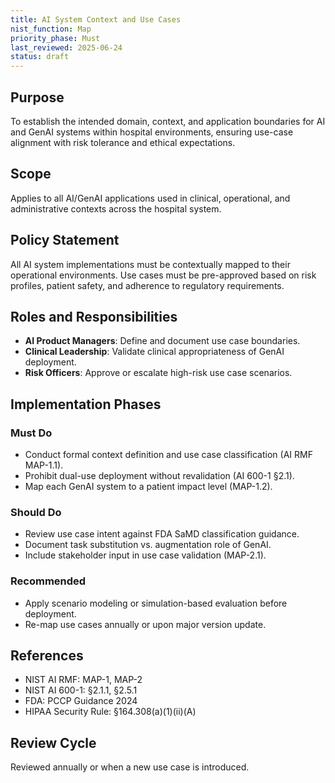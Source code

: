 ```yaml
---
title: AI System Context and Use Cases
nist_function: Map
priority_phase: Must
last_reviewed: 2025-06-24
status: draft
---
```


## Purpose

To establish the intended domain, context, and application boundaries for AI and GenAI systems within hospital environments, ensuring use-case alignment with risk tolerance and ethical expectations.

## Scope

Applies to all AI/GenAI applications used in clinical, operational, and administrative contexts across the hospital system.

## Policy Statement

All AI system implementations must be contextually mapped to their operational environments. Use cases must be pre-approved based on risk profiles, patient safety, and adherence to regulatory requirements.

## Roles and Responsibilities

- **AI Product Managers**: Define and document use case boundaries.
- **Clinical Leadership**: Validate clinical appropriateness of GenAI deployment.
- **Risk Officers**: Approve or escalate high-risk use case scenarios.

## Implementation Phases

### Must Do
- Conduct formal context definition and use case classification (AI RMF MAP-1.1).
- Prohibit dual-use deployment without revalidation (AI 600-1 §2.1).
- Map each GenAI system to a patient impact level (MAP-1.2).

### Should Do
- Review use case intent against FDA SaMD classification guidance.
- Document task substitution vs. augmentation role of GenAI.
- Include stakeholder input in use case validation (MAP-2.1).

### Recommended
- Apply scenario modeling or simulation-based evaluation before deployment.
- Re-map use cases annually or upon major version update.

## References
- NIST AI RMF: MAP-1, MAP-2
- NIST AI 600-1: §2.1.1, §2.5.1
- FDA: PCCP Guidance 2024
- HIPAA Security Rule: §164.308(a)(1)(ii)(A)

## Review Cycle

Reviewed annually or when a new use case is introduced.
